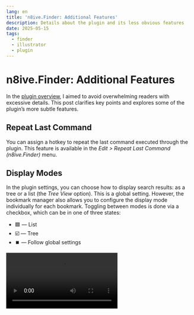 ```yaml
---
lang: en
title: 'n8ive.Finder: Additional Features'
description: Details about the plugin and its less obvious features
date: 2025-05-15
tags:
  - finder
  - illustrator
  - plugin
---
```


# n8ive.Finder: Additional Features

In the [plugin overview](../finder-overview/index.md), I aimed to avoid overwhelming readers with excessive details. This post clarifies key points and explores some of the plugin’s more subtle features.

## Repeat Last Command

You can assign a hotkey to repeat the last command executed through the plugin. This feature is available in the *Edit > Repeat Last Command (n8ive.Finder)* menu.

## Display Modes

In the plugin settings, you can choose how to display search results: as a tree or a list (the *Tree View* option). This is a global setting. However, the bookmark manager also allows you to configure the display mode individually for each bookmark. Toggling between modes is done via a checkbox, which can be in one of three states:

- 🟦 — List
- ☑️ — Tree
- ⏹️ — Follow global settings

<video controls autoplay="true" loop playsinline src="/mp4/finder-details/vid-1.mp4" />

::: info NOTE
In tree mode, `Alt+click` a folder to collapse/expand all peers at its nesting level.
:::

## About Regular Expressions

For users leveraging regular expressions ("regex"), note the following:

- **n8ive.Finder** uses *ECMAScript-standard* regex
- Patterns automatically include the *case-insensitive* flag, making searches case-agnostic
- Searches always target the full command path. For example, the regex `^Tools / Pen Tool$` matches the *Pen Tool* precisely

## Nested Bookmarks

Complex filters don’t require intricate regex — you can chain simpler ones instead. The plugin supports nested bookmarks and expands them dynamically.

Take a look at the bookmark manager in this screenshot.

![pic-1](/pic/finder-details/pic-1.png)

The second bookmark incorporates the first, creating a valid multi-step filter. If you enter `#pt` in the search bar, the `#p` bookmark will be applied first (finding all commands containing the word *perspective*), then the regex `^tools` will be applied to the results, finding all tools.

::: info NOTE
Only one nested `#alias` is allowed per filter. Additional aliases are treated as part of the query.
:::

::: tip TIP
Test patterns directly in the search bar. Once satisfied, select *Add Bookmark* from the menu — the manager auto-fills most fields, leaving only the name and alias to assign.
:::

## Excluding Files from the Scripts Folder

This feature is designed primarily for script developers. While developing, you may use additional tools, libraries, or modules that share the same file extensions as scripts — such as *`.js`*, *`.jsx`*, or *`.jsxbin`* — but you likely don’t want them cluttering Illustrator’s scripts panel.

With **n8ive.Finder**, you can exclude specific paths when scanning the scripts folder. If you’ve used *git* and are familiar with `.gitignore`, the concept is the same. Just create a `.finderignore` file in your scripts folder and list the paths you want to ignore.

::: details Example
```
.vscode
node_modules
tools
test.jsx
./recent drafts/new.js
```

::: info NOTE
In this example, `test.jsx` will exclude all files with that name at all nesting levels. If you want to ignore only a specific file, specify the path from the root `./test.jsx`.
:::

## Linking the Actions Panel with the Actions Folder

The plugin settings include an option disabled by default: *Link Actions Panel*. When enabled, it links Illustrator’s Actions Panel to the plugin’s actions folder `session/`. This allows actions added to or removed from the folder to automatically load or unload in the panel. However, due to Illustrator’s limitations, this synchronization only works one way: changes in the folder update the panel, but changes in the panel do not affect the folder.

::: danger WARNING
If you enable this option, make sure all action names are unique. The plugin can only link *`.aia`* files to action sets in the panel by their set name. Failing to follow this may cause unintentional deleting or changing actions in the Actions Panel.
:::

## Bookmark with Opened documents

All open documents in Illustrator appear in the *Window* menu, this can be used to create a bookmark for switching and searching between files. The exact regex pattern will vary based on your file naming conventions, but a general option is `^window.+\s@`. However, this may not work if the filenames are too long, as Illustrator shortens them, making the pattern ineffective.
